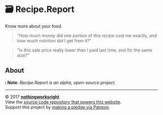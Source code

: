 # 🗃 Recipe.Report  

Know more about your food.  

<!-- -->
> "How much money did one portion of this recipe cost me exactly, and how much nutrition did I get from it?"  

<!-- -->
> "Is this sale price really lower than I paid last time, and for the same size?"

## About  

ℹ **Note**: *Recipe.Report is an alpha, open-source project.*  

---  
© 2017 [__nothingworksright__](https://github.com/nothingworksright)  
View the [source code repository that powers this website](https://github.com/nothingworksright/recipereport_website).  
Support this project by [making a pledge via Patreon](https://www.patreon.com/jmg1138).  
